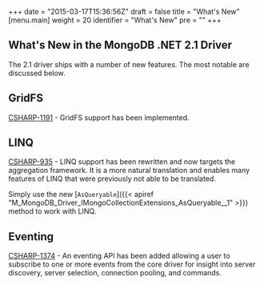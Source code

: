 +++
date = "2015-03-17T15:36:56Z"
draft = false
title = "What's New"
[menu.main]
  weight = 20
  identifier = "What's New"
  pre = "<i class='fa fa-star'></i>"
+++

## What's New in the MongoDB .NET 2.1 Driver

The 2.1 driver ships with a number of new features. The most notable are discussed below.


## GridFS

[CSHARP-1191](https://jira.mongodb.org/browse/CSHARP-1191) - GridFS support has been implemented.


## LINQ

[CSHARP-935](https://jira.mongodb.org/browse/CSHARP-935) - LINQ support has been rewritten and now targets the aggregation framework. It is a more natural translation and enables many features of LINQ that were previously not able to be translated.

Simply use the new [`AsQueryable`]({{< apiref "M_MongoDB_Driver_IMongoCollectionExtensions_AsQueryable__1" >}}) method to work with LINQ.


## Eventing

[CSHARP-1374](https://jira.mongodb.org/browse/CSHARP-1374) - An eventing API has been added allowing a user to subscribe to one or more events from the core driver for insight into server discovery, server selection, connection pooling, and commands.